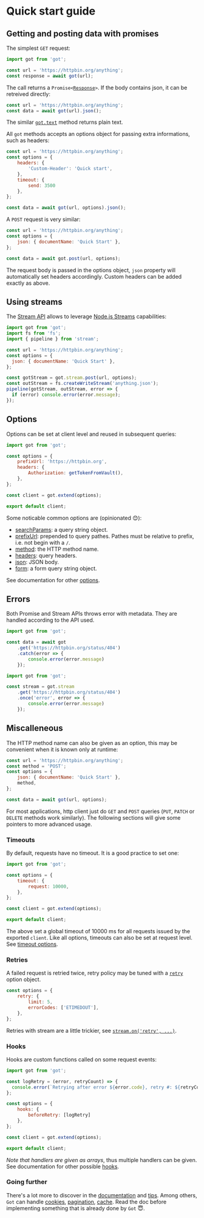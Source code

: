 # Quick start guide

## Getting and posting data with promises

The simplest `GET` request:

```js
import got from 'got';

const url = 'https://httpbin.org/anything';
const response = await got(url);
```

The call returns a <code>Promise<[Response](3-streams.md#response-1)></code>. If the body contains json, it can be retreived directly:

```js
const url = 'https://httpbin.org/anything';
const data = await got(url).json();
```

The similar <code>[got.text](1-promise.md#promisetext)</code> method returns plain text.

All `got` methods accepts an options object for passing extra informations, such as headers:

```js
const url = 'https://httpbin.org/anything';
const options = {
	headers: {
		'Custom-Header': 'Quick start',
	},
	timeout: {
		send: 3500
	},
};

const data = await got(url, options).json();
```

A `POST` request is very similar:

```js
const url = 'https://httpbin.org/anything';
const options = {
	json: { documentName: 'Quick Start' },
};

const data = await got.post(url, options);
```

The request body is passed in the options object, `json` property will automatically set headers accordingly. Custom headers can be added exactly as above.

## Using streams

The [Stream API](3-streams.md) allows to leverage [Node.js Streams](https://nodejs.dev/learn/nodejs-streams) capabilities:

```js
import got from 'got';
import fs from 'fs'; 
import { pipeline } from 'stream';

const url = 'https://httpbin.org/anything';
const options = {
  json: { documentName: 'Quick Start' },
};

const gotStream = got.stream.post(url, options);
const outStream = fs.createWriteStream('anything.json');
pipeline(gotStream, outStream, error => {
  if (error) console.error(error.message);
});
```

## Options

Options can be set at client level and reused in subsequent queries:

```js
import got from 'got';

const options = {
	prefixUrl: 'https://httpbin.org',
	headers: {
		Authorization: getTokenFromVault(),
	},
};

const client = got.extend(options);

export default client;
```

Some noticable common options are (opinionated :blush:):
 - [searchParams](./2-options.md#searchparams): a query string object.
 - [prefixUrl](./2-options.md#prefixurl): prepended to query pathes. Pathes must be relative to prefix, i.e. not begin with a `/`.
 - [method](./2-options.md#method): the HTTP method name.
 - [headers](./2-options.md#headers): query headers.
 - [json](./2-options.md#json): JSON body.
 - [form](./2-options.md#form): a form query string object.
 
See documentation for other [options](./2-options.md#options).

## Errors

Both Promise and Stream APIs throws error with metadata. They are handled according to the API used.

```js
import got from 'got';

const data = await got
	.get('https://httpbin.org/status/404')
	.catch(error => {
		console.error(error.message)
	});
```

```js
import got from 'got';

const stream = got.stream
	.get('https://httpbin.org/status/404')
	.once('error', error => {
		console.error(error.message)
	});
```

## Miscalleneous

The HTTP method name can also be given as an option, this may be convenient when it is known only at runtime:

```js
const url = 'https://httpbin.org/anything';
const method = 'POST';
const options = {
	json: { documentName: 'Quick Start' },
	method,
};

const data = await got(url, options);
```

For most applications, http client just do `GET` and `POST` queries (`PUT`, `PATCH` or `DELETE` methods work similarly).
The following sections will give some pointers to more advanced usage.

### Timeouts

By default, requests have no timeout. It is a good practice to set one:

```js
import got from 'got';

const options = {
	timeout: {
		request: 10000,
	},
};

const client = got.extend(options);

export default client;
```

The above set a global timeout of 10000 ms for all requests issued by the exported `client`. Like all options, timeouts can also be set at request level. See [timeout options](./6-timeout.md#timeout-options).

### Retries

A failed request is retried twice, retry policy may be tuned with a [`retry`](./7-retry.md#retry) option object.

```js
const options = {
	retry: {
		limit: 5,
		errorCodes: ['ETIMEDOUT'],
	},
};
```

Retries with stream are a little trickier, see [`stream.on('retry', ...)`](./3-streams.md#streamonretry-).

### Hooks

Hooks are custom functions called on some request events:

```js
import got from 'got';

const logRetry = (error, retryCount) => {
  console.error(`Retrying after error ${error.code}, retry #: ${retryCount}`);
};

const options = {
	hooks: {
		beforeRetry: [logRetry]
	},
};

const client = got.extend(options);

export default client;
```

*Note that handlers are given as arrays*, thus multiple handlers can be given. See documentation for other possible [hooks](./9-hooks.md#hooks-api).

### Going further

There's a lot more to discover in the [documentation](../readme.md#documentation) and [tips](./tips.md#tips).
Among others, `Got` can handle [cookies](./tips.md#cookies), [pagination](./4-pagination.md#pagination-api), [cache](./cache.md#cache). Read the doc before implementing something that is already done by `Got` :innocent:.
